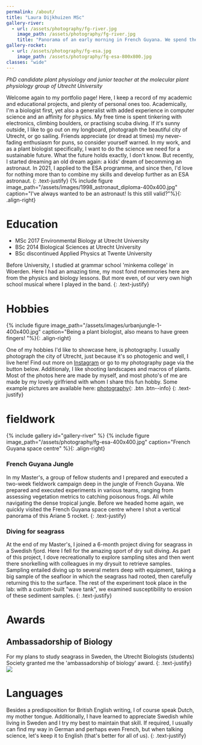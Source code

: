 ```yaml
---
permalink: /about/
title: "Laura Dijkhuizen MSc"
gallery-river:
  - url: /assets/photography/fg-river.jpg
    image_path: /assets/photography/fg-river.jpg
    title: "Panorama of an early morning in French Guyana. We spend the rest of the day boating upstream to a remote field site." 
gallery-rocket:
  - url: /assets/photography/fg-esa.jpg
    image_path: /assets/photography/fg-esa-800x800.jpg
classes: "wide"
---
```

_PhD candidate plant physiology and junior teacher at the molecular plant physiology group of Utrecht University_

Welcome again to my portfolio page! 
Here, I keep a record of my academic and educational projects, and plenty of personal ones too. 
Academically, I'm a biologist first, yet also a generalist with added experience in computer science and an affinity for physics. 
My free time is spent tinkering with electronics, climbing boulders, or practising scuba diving. 
If it's sunny outside, I like to go out on my longboard, photograph the beautiful city of Utrecht, or go sailing.
Friends appreciate (or dread at times) my never-fading enthusiasm for puns, so consider yourself warned. 
In my work, and as a plant biologist specifically, I want to do the science we need for a sustainable future. 
What the future holds exactly, I don't know. 
But recently, I started dreaming an old dream again: a kids' dream of becomming an astronaut. 
In 2021, I applied to the ESA programme, and since then, I'd love for nothing more than to combine my skills and develop further as an ESA astronaut. 
{: .text-justify}
{% include figure image_path="/assets/images/1998_astronaut_diploma-400x400.jpg" caption="I've always wanted to be an astronaut! Is this still valid?"%}{: .align-right} 

# Education
 * MSc 2017 Environmental Biology at Utrecht University
 * BSc 2014 Biological Sciences at Utrecht University
 * BSc discontinued Applied Physics at Twente University

Before University, I studied at grammar school 'minkema college' in Woerden. 
Here I had an amazing time, my most fond memmories here are from the physics and biology lessons.
But more even, of our very own high school musical where I played in the band.
{: .text-justify}
<br>

# Hobbies
{% include figure image_path="/assets/images/urbanjungle-1-400x400.jpg" caption="Being a plant biologist, also means to have green fingers! "%}{: .align-right}

One of my hobbies I'd like to showcase here, is photography.
I usually photograph the city of Utrecht, just because it's so photogenic and well, I live here! 
Find out more on [Instagram](https://instagram.com/laura_in_utrecht) or go to my photography page via the button below.
Additionaly, I like shooting landscapes and macros of plants. 
Most of the photos here are made by myself, and most photo's of me are made by my lovely girlfriend with whom I share this fun hobby.
Some example pictures are available here: [photography](/photography/){: .btn .btn--info}
{: .text-justify}


# fieldwork
{% include gallery id="gallery-river" %}
{% include figure image_path="/assets/photography/fg-esa-400x400.jpg" caption="French Guyana space centre" %}{: .align-right}

### French Guyana Jungle
In my Master's, a group of fellow students and I prepared and executed a two-week fieldwork campaign deep in the jungle of French Guyana. 
We prepared and executed experiments in various teams, ranging from assessing vegetation metrics to catching poisonous frogs. 
All while navigating the dense tropical jungle. 
Before we headed home again, we quickly visited the French Guyana space centre where I shot a vertical panorama of this Ariane 5 rocket.
{: .text-justify}


### Diving for seagrass
At the end of my Master's, I joined a 6-month project diving for seagrass in a Swedish fjord. 
Here I fell for the amazing sport of dry suit diving. 
As part of this project, I dove recreationally to explore sampling sites and then went there snorkelling with colleagues in my drysuit to retrieve samples. 
Sampling entailed diving up to several meters deep with equipment, taking a big sample of the seafloor in which the seagrass had rooted, then carefully returning this to the surface. The rest of the experiment took place in the lab: with a custom-built "wave tank", we examined susceptibility to erosion of these sediment samples.
{: .text-justify}

# Awards
## Ambassadorship of Biology
For my plans to study seagrass in Sweden, the Utrecht Biologists (students) Society granted me the 'ambassadorship of biology' award.
{: .text-justify}
![](https://ubv.info/wp-content/uploads/2016/04/Ambassadeur-van-de-biologie-2016-672x372.jpg)

# Languages
Besides a predisposition for British English writing, I of course speak Dutch, my mother tongue. 
Additionally, I have learned to appreciate Swedish while living in Sweden and I try my best to maintain that skill.
If required, I usually can find my way in German and perhaps even French, but when talking science, let's keep it to English (that's better for all of us).
{: .text-justify}




